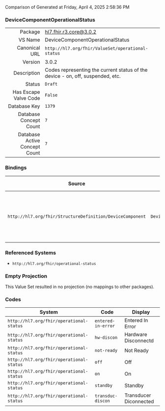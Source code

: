 Comparison of 
Generated at Friday, April 4, 2025 2:58:36 PM

### DeviceComponentOperationalStatus

|      |     |
| ---: | --- |
| Package | hl7.fhir.r3.core@3.0.2 |
| VS Name | DeviceComponentOperationalStatus |
| Canonical URL | `http://hl7.org/fhir/ValueSet/operational-status` |
| Version | 3.0.2 |
| Description | Codes representing the current status of the device - on, off, suspended, etc. |
| Status | `Draft` |
| Has Escape Valve Code | `False` |
| Database Key | `1379` |
| Database Concept Count | `7` |
| Database Active Concept Count | `7` |
### Bindings

| Source | Element | Binding | Strength | Element Short |
| ------ | ------- | ------- | -------- | ------------- |
| `http://hl7.org/fhir/StructureDefinition/DeviceComponent` | `DeviceComponent.operationalStatus` | `http://hl7.org/fhir/ValueSet/operational-status` | `Extensible` | Current operational status of the component, for example On, Off or Standby |

### Referenced Systems

* `http://hl7.org/fhir/operational-status`
### Empty Projection

This Value Set resulted in no projection (no mappings to other packages).

### Codes

| System | Code | Display |
| ------ | ---- | ------- |
| `http://hl7.org/fhir/operational-status` | `entered-in-error` | Entered In Error |
| `http://hl7.org/fhir/operational-status` | `hw-discon` | Hardware Disconnectd |
| `http://hl7.org/fhir/operational-status` | `not-ready` | Not Ready |
| `http://hl7.org/fhir/operational-status` | `off` | Off |
| `http://hl7.org/fhir/operational-status` | `on` | On |
| `http://hl7.org/fhir/operational-status` | `standby` | Standby |
| `http://hl7.org/fhir/operational-status` | `transduc-discon` | Transducer Diconnected |
